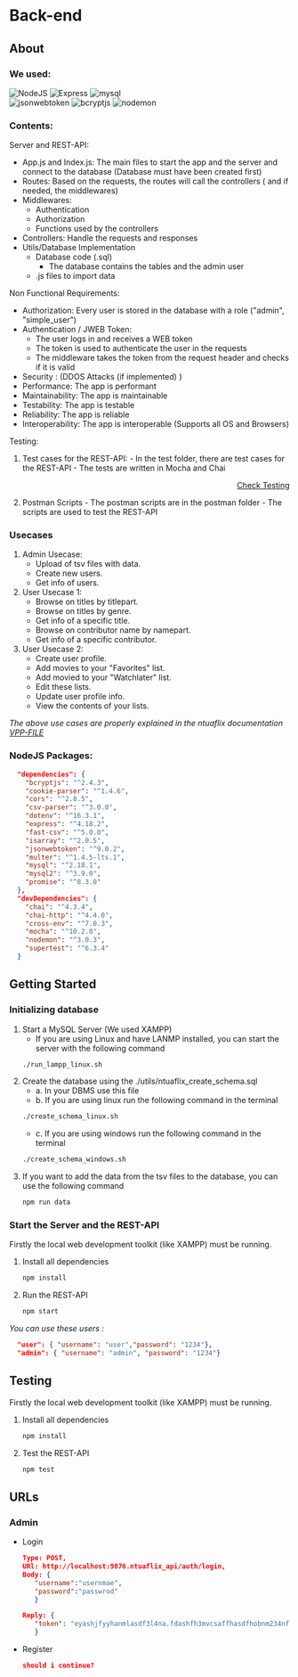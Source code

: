 # Back-end

## About

### We used:
![NodeJS](https://img.shields.io/badge/nodeJS-v26.6.1+-blue.svg)
![Express](https://img.shields.io/badge/express-v4.18.2+-red.svg)
![mysql](https://img.shields.io/badge/mysql-v2.18.1+-yellow.svg)\
![jsonwebtoken](https://img.shields.io/badge/jsonwebtoken-v9.0.2+-green.svg)
![bcryptjs](https://img.shields.io/badge/bcryptjs-v2.4.3+-blue.svg)
![nodemon](https://img.shields.io/badge/nodemon-v3.0.3+-red.svg)

### Contents:

Server and REST-API:
  - App.js and Index.js: The main files to start the app and the server and connect to the database (Database must have been created first)
  - Routes: Based on the requests, the routes will call the controllers ( and if needed, the middlewares) 
  - Middlewares: 
    - Authentication
    - Authorization
    - Functions used by the controllers 
  - Controllers: Handle the requests and responses
  - Utils/Database Implementation
    - Database code (.sql)
      - The database contains the tables and the admin user
    - .js files to import data 

Non Functional Requirements:
  - Authorization: Every user is stored in the database with a role ("admin", "simple_user")
  - Authentication / JWEB Token: 
    - The user logs in and receives a WEB token
    - The token is used to authenticate the user in the requests
    - The middleware takes the token from the request header and checks if it is valid
  - Security : (DDOS Attacks (if implemented) )
  - Performance: The app is performant
  - Maintainability: The app is maintainable
  - Testability: The app is testable
  - Reliability: The app is reliable
  - Interoperability: The app is interoperable (Supports all OS and Browsers)

Testing:
  1. Test cases for the REST-API:
    - In the test folder, there are test cases for the REST-API
    - The tests are written in Mocha and Chai
          <p align="right"><a href="#testing">Check Testing</a></p>
  2. Postman Scripts
    - The postman scripts are in the postman folder
    - The scripts are used to test the REST-API



### Usecases
1. Admin Usecase:
    - Upload of tsv files with data.
    - Create new users.
    - Get info of users.
2. User Usecase 1:
    - Browse on titles by titlepart.
    - Browse on titles by genre.
    - Get info of a specific title.
    - Browse on contributor name by namepart.
    - Get info of a specific contributor.
3. User Usecase 2:
    - Create user profile.
    - Add movies to your "Favorites" list.
    - Add movied to your "Watchlater" list.
    - Edit these lists.
    - Update user profile info.
    - View the contents of your lists.

_The above use cases are properly explained in the ntuaflix documentation [VPP-FILE]_

<!--[VPP-FILE]: ../documentation/README.md
-->
[VPP-FILE]: https://github.com/ntua/softeng23-33/tree/main/documentation


### NodeJS Packages:
```json
  "dependencies": {
    "bcryptjs": "^2.4.3",
    "cookie-parser": "^1.4.6",
    "cors": "^2.8.5",
    "csv-parser": "^3.0.0",
    "dotenv": "^16.3.1",
    "express": "^4.18.2",
    "fast-csv": "^5.0.0",
    "isarray": "^2.0.5",
    "jsonwebtoken": "^9.0.2",
    "multer": "^1.4.5-lts.1",
    "mysql": "^2.18.1",
    "mysql2": "^3.9.0",
    "promise": "^8.3.0"
  },
  "devDependencies": {
    "chai": "^4.3.4",
    "chai-http": "^4.4.0",
    "cross-env": "^7.0.3",
    "mocha": "^10.2.0",
    "nodemon": "^3.0.3",
    "supertest": "^6.3.4"
  }
```


## Getting Started

### Initializing database
1. Start a MySQL Server (We used XAMPP)
    - If you are using Linux and have LANMP installed, you can start the server with the following command
    ```sh
    ./run_lampp_linux.sh
    ```
2. Create the database using the ./utils/ntuaflix_create_schema.sql
    - a. In your DBMS use this file 
    - b. If you are using linux run the following command in the terminal
    ```sh
    ./create_schema_linux.sh
    ``` 
    - c. If you are using windows run the following command in the terminal
    ```sh
    ./create_schema_windows.sh
    ```
3. If you want to add the data from the tsv files to the database, you can use the following command
    ```sh
    npm run data
    ```

### Start the Server and the REST-API
Firstly the local web development toolkit (like XAMPP) must be running. 
1. Install all dependencies
   ```sh
   npm install 
   ```
2. Run the REST-API
   ```sh
   npm start 
   ```

*You can use these users :*
```json
  "user": { "username": "user","password": "1234"},
  "admin": { "username": "admin", "password": "1234"}
```


## Testing
Firstly the local web development toolkit (like XAMPP) must be running. 
1. Install all dependencies
   ```sh
   npm install 
   ```
2. Test the REST-API
   ```sh
   npm test 
   ```

## URLs
### Admin
   - Login <br/>
      ```json
      Type: POST,
      URl: http://localhost:9876.ntuaflix_api/auth/login,
      Body: {
         "username":"usernmae",
         "password":"passwrod"
         }

      Reply: {
         "token": "eyashjfyyhanmlasdf3l4na.fdashfh3mvcsaffhasdfhobnm234nfqew.vjkasdhfiuhqQQKjhochaws"
         }
      ```
  - Register <br/>
      ```json
      should i continue?
      ```
